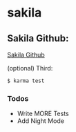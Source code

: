# sakila
## Sakila Github:
[Sakila Github](https://github.com/AlgebraPHP2020/sakila)

(optional) Third:
```sh
$ karma test
```


### Todos

 - Write MORE Tests
 - Add Night Mode